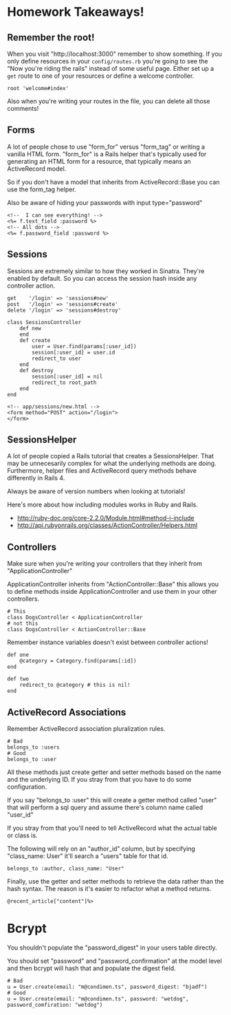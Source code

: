 # Homework Takeaways!

## Remember the root!

When you visit "http://localhost:3000" remember to show something. If you only
define resources in your `config/routes.rb` you're going to see the "Now you're
riding the rails" instead of some useful page. Either set up a `get` route to 
one of your resources or define a welcome controller.

```
root 'welcome#index'
```

Also when you're writing your routes in the file, you can delete all those comments!

## Forms

A lot of people chose to use "form_for" versus "form_tag" or writing a vanilla
HTML form. "form_for" is a Rails helper that's typically used for generating an 
HTML form for a resource, that typically means an ActiveRecord model.

So if you don't have a model that inherits from ActiveRecord::Base you can use the 
form_tag helper. 

Also be aware of hiding your passwords with input type="password"

```
<!--  I can see everything! -->
<%= f.text_field :password %>
<!-- All dots -->
<%= f.password_field :password %>
```

## Sessions 

Sessions are extremely similar to how they worked in Sinatra. They're enabled by default.
So you can access the session hash inside any controller action. 

```
get    '/login' => 'sessions#new'
post   '/login' => 'sessions#create'
delete '/login' => 'sessions#destroy'
```

```
class SessionsController
    def new
    end
    def create
        user = User.find(params[:user_id])
        session[:user_id] = user.id
        redirect_to user
    end
    def destroy
        session[:user_id] = nil
        redirect_to root_path
    end
end
```

```
<!-- app/sessions/new.html -->
<form method="POST" action="/login">
</form>
```

## SessionsHelper

A lot of people copied a Rails tutorial that creates a SessionsHelper. That may 
be unnecesarily complex for what the underlying methods are doing. Furthermore, 
helper files and ActiveRecord query methods behave differently in Rails 4. 

Always be aware of version numbers when looking at tutorials!

Here's more about how including modules works in Ruby and Rails. 

- http://ruby-doc.org/core-2.2.0/Module.html#method-i-include
- http://api.rubyonrails.org/classes/ActionController/Helpers.html

## Controllers

Make sure when you're writing your controllers that they inherit from "ApplicationController"

ApplicationController inherits from "ActionController::Base"  this allows you to 
define methods inside ApplicationController and use them in your other controllers.

```
# This
class DogsController < ApplicationController
# not this
class DogsController < ActionController::Base
```

Remember instance variables doesn't exist between controller actions!

```
def one
    @category = Category.find(params[:id])
end

def two
    redirect_to @category # this is nil!
end
```

## ActiveRecord Associations

Remember ActiveRecord association pluralization rules.

```
# Bad
belongs_to :users
# Good 
belongs_to :user
```

All these methods just create getter and setter methods based on the name and the underlying ID. If you stray from that you have to do some configuration.

If you say "belongs_to :user" this will create a getter method called "user" that will 
perform a sql query and assume there's column name called "user_id"

If you stray from that you'll need to tell ActiveRecord what the actual table or class is. 

The following will rely on an "author_id" column, but by specifying "class_name: User" it'll search a "users" table for that id. 

```
belongs_to :author, class_name: "User"
```

Finally, use the getter and setter methods to retrieve the data rather than
the hash syntax. The reason is it's easier to refactor what a method returns.

```
@recent_article["content"]%>
```

# Bcrypt

You shouldn't populate the "password_digest" in your users table directly.

You should set "password" and "password_confirmation" at the model level and
then bcrypt will hash that and populate the digest field. 

```
# Bad
u = User.create(email: "m@condimen.ts", password_digest: "bjadf")
# Good 
u = User.create(email: "m@condimen.ts", password: "wetdog", password_comfiration: "wetdog")
```



